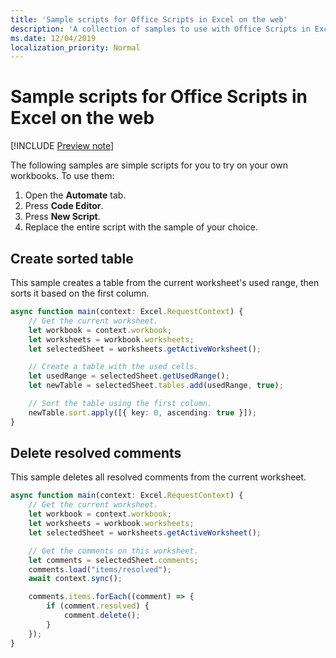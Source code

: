 ```yaml
---
title: 'Sample scripts for Office Scripts in Excel on the web'
description: 'A collection of samples to use with Office Scripts in Excel on the web.'
ms.date: 12/04/2019
localization_priority: Normal
---
```


# Sample scripts for Office Scripts in Excel on the web

[!INCLUDE [Preview note](../includes/preview-note.md)]

The following samples are simple scripts for you to try on your own workbooks. To use them:

1. Open the **Automate** tab.
2. Press **Code Editor**.
3. Press **New Script**.
4. Replace the entire script with the sample of your choice.

## Create sorted table

This sample creates a table from the current worksheet's used range, then sorts it based on the first column.

```TypeScript
async function main(context: Excel.RequestContext) {
    // Get the current worksheet.
    let workbook = context.workbook;
    let worksheets = workbook.worksheets;
    let selectedSheet = worksheets.getActiveWorksheet();

    // Create a table with the used cells.
    let usedRange = selectedSheet.getUsedRange();
    let newTable = selectedSheet.tables.add(usedRange, true);

    // Sort the table using the first column.
    newTable.sort.apply([{ key: 0, ascending: true }]);
}
```

## Delete resolved comments

This sample deletes all resolved comments from the current worksheet.

```TypeScript
async function main(context: Excel.RequestContext) {
    // Get the current worksheet.
    let workbook = context.workbook;
    let worksheets = workbook.worksheets;
    let selectedSheet = worksheets.getActiveWorksheet();

    // Get the comments on this worksheet.
    let comments = selectedSheet.comments;
    comments.load("items/resolved");
    await context.sync();

    comments.items.forEach((comment) => {
        if (comment.resolved) {
            comment.delete();
        }
    });
}
```
